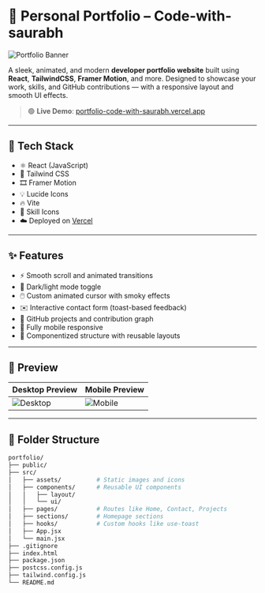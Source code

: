 # 🌟 Personal Portfolio – Code-with-saurabh

![Portfolio Banner](https://images.unsplash.com/photo-1556742049-0cfed4f6a45d?w=1200&h=400&fit=crop)

A sleek, animated, and modern **developer portfolio website** built using **React**, **TailwindCSS**, **Framer Motion**, and more. Designed to showcase your work, skills, and GitHub contributions — with a responsive layout and smooth UI effects.

> 🟢 **Live Demo**: [portfolio-code-with-saurabh.vercel.app](https://portfolio-code-with-saurabh.vercel.app)

---

## 🚀 Tech Stack

- ⚛️ React (JavaScript)
- 🎨 Tailwind CSS
- 🎞️ Framer Motion
- 💡 Lucide Icons
- 🔥 Vite
- 🧠 Skill Icons
- ☁️ Deployed on [Vercel](https://vercel.com)

---

## ✨ Features

- ⚡ Smooth scroll and animated transitions
- 🌙 Dark/light mode toggle
- 🖱️ Custom animated cursor with smoky effects
- ✉️ Interactive contact form (toast-based feedback)
- 📂 GitHub projects and contribution graph
- 📱 Fully mobile responsive
- 🧩 Componentized structure with reusable layouts

---

## 📸 Preview

| Desktop Preview | Mobile Preview |
|------------------|----------------|
| ![Desktop](https://via.placeholder.com/600x300?text=Desktop+Preview) | ![Mobile](https://via.placeholder.com/300x600?text=Mobile+Preview) |

---

## 📁 Folder Structure

```bash
portfolio/
├── public/
├── src/
│   ├── assets/          # Static images and icons
│   ├── components/      # Reusable UI components
│   │   ├── layout/
│   │   └── ui/
│   ├── pages/           # Routes like Home, Contact, Projects
│   ├── sections/        # Homepage sections
│   ├── hooks/           # Custom hooks like use-toast
│   ├── App.jsx
│   └── main.jsx
├── .gitignore
├── index.html
├── package.json
├── postcss.config.js
├── tailwind.config.js
└── README.md
